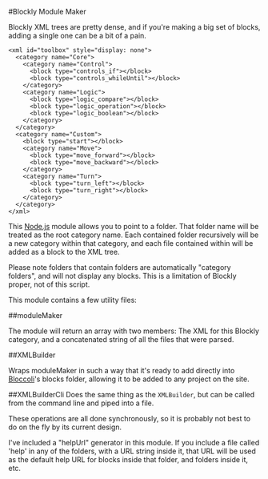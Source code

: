 #Blockly Module Maker

Blockly XML trees are pretty dense, and if you're making a big set of blocks, adding a single one can be a bit of a pain.

    <xml id="toolbox" style="display: none">
      <category name="Core">
        <category name="Control">
          <block type="controls_if"></block>
          <block type="controls_whileUntil"></block>
        </category>
        <category name="Logic">
          <block type="logic_compare"></block>
          <block type="logic_operation"></block>
          <block type="logic_boolean"></block>
        </category>
      </category>
      <category name="Custom">
        <block type="start"></block>
        <category name="Move">
          <block type="move_forward"></block>
          <block type="move_backward"></block>
        </category>
        <category name="Turn">
          <block type="turn_left"></block>
          <block type="turn_right"></block>
        </category>
      </category>
    </xml>

This [Node.js](http://nodejs.org/) module allows you to point to a folder.  That folder name will be treated as the root category name.  Each contained folder recursively will be a new category within that category, and each file contained within will be added as a block to the XML tree.

Please note folders that contain folders are automatically "category folders", and will not display any blocks.  This is a limitation of Blockly proper, not of this script.

This module contains a few utility files:

##moduleMaker

The module will return an array with two members:  The XML for this Blockly category, and a concatenated string of all the files that were parsed.

##XMLBuilder

Wraps moduleMaker  in such a way that it's ready to add directly into [Bloccoli](http://XML.org)'s blocks folder, allowing it to be added to any project on the site.

##XMLBuilderCli
Does the same thing as the `XMLBuilder`, but can be called from the command line and piped into a file.

These operations are all done synchronously, so it is probably not best to do on the fly by its current design.

I've included a "helpUrl" generator in this module.  If you include a file called 'help' in any of the folders, with a URL string inside it, that URL will be used as the default help URL for blocks inside that folder, and folders inside it, etc.